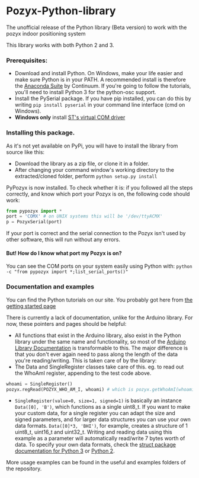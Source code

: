 # Pozyx-Python-library
The unofficial release of the Python library (Beta version) to work with the pozyx indoor positioning system

This library works with both Python 2 and 3.

### Prerequisites:
* Download and install Python. On Windows, make your life easier and make sure Python is in your PATH. A recommended install is therefore the [Anaconda Suite](https://www.continuum.io/downloads) by Continuum. If you're going to follow the tutorials, you'll need to install Python 3 for the python-osc support.
* Install the PySerial package. If you have pip installed, you can do this by writing `pip install pyserial` in your command line interface (cmd on Windows).
* **Windows only** install [ST's virtual COM driver](http://www.st.com/content/st_com/en/products/development-tools/software-development-tools/stm32-software-development-tools/stm32-utilities/stsw-stm32102.html)

### Installing this package.
As it's not yet available on PyPi, you will have to install the library from source like this:
* Download the library as a zip file, or clone it in a folder.
* After changing your command window's working directory to the extracted/cloned folder, perform `python setup.py install`

PyPozyx is now installed. To check whether it is: if you followed all the steps correctly, and know which port your Pozyx is on, the following code should work:

```python
from pypozyx import *
port = 'COMX' # on UNIX systems this will be '/dev/ttyACMX'
p = PozyxSerial(port)
```
If your port is correct and the serial connection to the Pozyx isn't used by other software, this will run without any errors.

#### But! How do I know what port my Pozyx is on?
You can see the COM ports on your system easily using Python with:
`python -c "from pypozyx import *;list_serial_ports()"`


### Documentation and examples
You can find the Python tutorials on our site. You probably got here from [the getting started page](https://www.pozyx.io/Documentation/Tutorials/getting_started/Python)

There is currently a lack of documentation, unlike for the Arduino library. For now, these pointers and pages should be helpful:
* All functions that exist in the Arduino library, also exist in the Python library under the same name and functionality, so most of the [Arduino Library Documentation](https://www.pozyx.io/Documentation/Datasheet/arduino) is transformable to this. The major difference is that you don't ever again need to pass along the length of the data you're reading/writing. This is taken care of by the library:
* The Data and SingleRegister classes take care of this. eg. to read out the WhoAmI register, appending to the test code above.    
```python
whoami = SingleRegister()
pozyx.regRead(POZYX_WHO_AM_I, whoami) # which is pozyx.getWhoAmI(whoami)
```
* `SingleRegister(value=0, size=1, signed=1)` is basically an instance `Data([0], 'B')`, which functions as a single uint8_t. If you want to make your custom data, for a single register you can adapt the size and signed parameters, and for larger data structures you can use your own data formats. `Data([0]*3, 'BHI')`, for example, creates a structure of 1 uint8_t, uint16_t and uint32_t. Writing and reading data using this example as a parameter will automatically read/write 7 bytes worth of data. To specify your own data formats, check the [struct package documentation for Python 3](https://docs.python.org/3.5/library/struct.html#format-characters) or [Python 2](https://docs.python.org/2/library/struct.html).


More usage examples can be found in the useful and examples folders of the repository.
